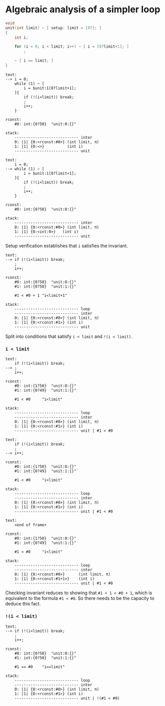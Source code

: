 # Algebraic analysis of a simpler loop

```C
void
unit(int limit) ~ [ setup: limit = [0?]; ]
{
	int i;

	for (i = 0; i < limit; i++) ~ [ i = [0?limit+1]; ]
		;

	~ [ i == limit; ]
}
```

```
text:
-->	i = 0;
	while (1) ~ [
		i = $unit:1[0?limit+1];
	]{
		if (!(i<limit)) break;
		;
		i++;
	}

rconst:
	#0: int:{0?50}  "unit:0:{}"

stack:
	---------------------------- inter
	0: |1| {0:<rconst:#0>} (int limit, π)
	1: |1| {0:<>}          (int i)
	---------------------------- unit
```

```
text:
	i = 0;
-->	while (1) ~ [
		i = $unit:1[0?limit+1];
	]{
		if (!(i<limit)) break;
		;
		i++;
	}

rconst:
	#0: int:{0?50}  "unit:0:{}"

stack:
	---------------------------- inter
	0: |1| {0:<rconst:#0>} (int limit, π)
	1: |1| {0:<int:0>}   (int i)
	---------------------------- unit
```

Setup verification establishes that `i` satisfies the invariant.

```
text:
-->	if (!(i<limit)) break;
	;
	i++;

rconst:
	#0: int:{0?50}  "unit:0:{}"
	#1: int:{0?50}  "unit:1:{}"

	#1 < #0 + 1	"i<limit+1"

stack:
	---------------------------- loop
	---------------------------- inter
	0: |1| {0:<rconst:#0>} (int limit, π)
	1: |1| {0:<rconst:#1>} (int i)
	---------------------------- unit
```

Split into conditions that satisfy `i < limit` and `!(i < limit)`.

### `i < limit`

```
text:
	if (!(i<limit)) break;
-->	;
	i++;

rconst:
	#0: int:{1?50}  "unit:0:{}"
	#1: int:{0?49}  "unit:1:{}"

	#1 < #0 	"i<limit"

stack:
	---------------------------- loop
	---------------------------- inter
	0: |1| {0:<rconst:#0>} (int limit, π)
	1: |1| {0:<rconst:#1>} (int i)
	---------------------------- unit | #1 < #0
```

```
text:
	if (!(i<limit)) break;
	;
-->	i++;

rconst:
	#0: int:{1?50}  "unit:0:{}"
	#1: int:{0?49}  "unit:1:{}"

	#1 < #0 	"i<limit"

stack:
	---------------------------- loop
	---------------------------- inter
	0: |1| {0:<rconst:#0>} (int limit, π)
	1: |1| {0:<rconst:#1>} (int i)
	---------------------------- unit | #1 < #0
```

```
text:
	<end of frame>

rconst:
	#0: int:{1?50}  "unit:0:{}"
	#1: int:{0?49}  "unit:1:{}"

	#1 < #0 	"i<limit"

stack:
	---------------------------- loop
	---------------------------- inter
	0: |1| {0:<rconst:#0>}		(int limit, π)
	1: |1| {0:<rconst:#1+1>}	(int i)
	---------------------------- unit | #1 < #0
```

Checking invariant reduces to showing that `#1 + 1 < #0 + 1`, which is
equivalent to the formula `#1 < #0`. So there needs to be the capacity to deduce
this fact.

### `!(i < limit)`

```
text:
-->	if (!(i<limit)) break;
	;
	i++;

rconst:
	#0: int:{0?50}  "unit:0:{}"
	#1: int:{0?50}  "unit:1:{}"

	#1 == #0 	"i==limit"

stack:
	---------------------------- loop
	---------------------------- inter
	0: |1| {0:<rconst:#0>} (int limit, π)
	1: |1| {0:<rconst:#1>} (int i)
	---------------------------- unit | !(#1 < #0)
```
